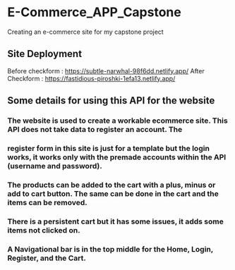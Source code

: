 # E-Commerce_APP_Capstone
Creating an e-commerce site for my capstone project

## Site Deployment
 Before checkform : https://subtle-narwhal-98f6dd.netlify.app/
 After Checkform : https://fastidious-piroshki-1efa13.netlify.app/

## Some details for using this API for the website
### The website is used to create a workable ecommerce site. This API does not take data to register an account. The
### register form in this site is just for a template but the login works, it works only with the premade accounts within the API (username and password).
### The products can be added to the cart with a plus, minus or add to cart button. The same can be done in the cart and the items can be removed.
### There is a persistent cart but it has some issues, it adds some items not clicked on.
### A Navigational bar is in the top middle for the Home, Login, Register, and the Cart.
